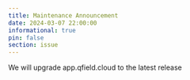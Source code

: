 ```yaml
---
title: Maintenance Announcement 
date: 2024-03-07 22:00:00
informational: true
pin: false 
section: issue
---
```


We will upgrade app.qfield.cloud to the latest release
